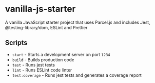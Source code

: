 # vanilla-js-starter

A vanilla JavaScript starter project that uses Parcel.js and includes Jest, @testing-library/dom, ESLint and Prettier

## Scripts

- `start` - Starts a development server on port `1234`
- `build` - Builds production code
- `test` - Runs jest tests
- `lint` - Runs ESLint code linter
- `test:coverage` - Runs jest tests and generates a coverage report
